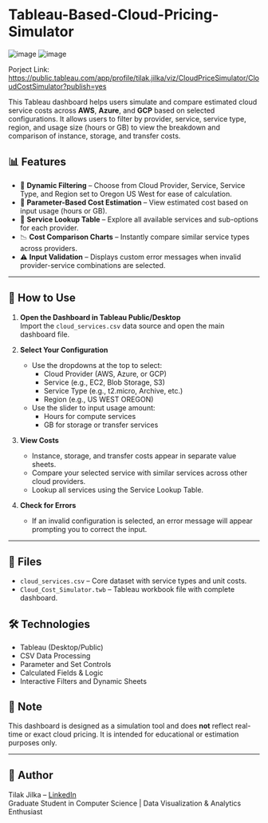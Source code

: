 # Tableau-Based-Cloud-Pricing-Simulator

![image](https://github.com/user-attachments/assets/e1901c41-490c-4871-8a82-ef4ab5ef3059)
![image](https://github.com/user-attachments/assets/c5adca95-00d9-45c7-9b42-8f0847913018)


Porject Link: https://public.tableau.com/app/profile/tilak.jilka/viz/CloudPriceSimulator/CloudCostSimulator?publish=yes

This Tableau dashboard helps users simulate and compare estimated cloud service costs across **AWS**, **Azure**, and **GCP** based on selected configurations. It allows users to filter by provider, service, service type, region, and usage size (hours or GB) to view the breakdown and comparison of instance, storage, and transfer costs.

## 📊 Features

- 🔄 **Dynamic Filtering** – Choose from Cloud Provider, Service, Service Type, and Region set to Oregon US West for ease of calculation.
- 🧮 **Parameter-Based Cost Estimation** – View estimated cost based on input usage (hours or GB).
- 🧭 **Service Lookup Table** – Explore all available services and sub-options for each provider.
- 📉 **Cost Comparison Charts** – Instantly compare similar service types across providers.
- ⚠️ **Input Validation** – Displays custom error messages when invalid provider-service combinations are selected.

---
## 🚀 How to Use

1. **Open the Dashboard in Tableau Public/Desktop**  
   Import the `cloud_services.csv` data source and open the main dashboard file.
2. **Select Your Configuration**
   - Use the dropdowns at the top to select:
     - Cloud Provider (AWS, Azure, or GCP)
     - Service (e.g., EC2, Blob Storage, S3)
     - Service Type (e.g., t2.micro, Archive, etc.)
     - Region (e.g., US WEST OREGON)
   - Use the slider to input usage amount:
     - Hours for compute services
     - GB for storage or transfer services
3. **View Costs**
   - Instance, storage, and transfer costs appear in separate value sheets.
   - Compare your selected service with similar services across other cloud providers.
   - Lookup all services using the Service Lookup Table.

4. **Check for Errors**
   - If an invalid configuration is selected, an error message will appear prompting you to correct the input.
---

## 📁 Files

- `cloud_services.csv` – Core dataset with service types and unit costs.
- `Cloud_Cost_Simulator.twb` – Tableau workbook file with complete dashboard.

## 🛠️ Technologies

- Tableau (Desktop/Public)
- CSV Data Processing
- Parameter and Set Controls
- Calculated Fields & Logic
- Interactive Filters and Dynamic Sheets

## 📌 Note

This dashboard is designed as a simulation tool and does **not** reflect real-time or exact cloud pricing. It is intended for educational or estimation purposes only.

---

## 👤 Author

Tilak Jilka – [LinkedIn](https://www.linkedin.com/in/tilak-jilka/)  
Graduate Student in Computer Science | Data Visualization & Analytics Enthusiast

